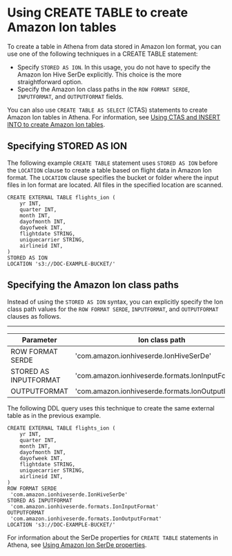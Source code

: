 # Using CREATE TABLE to create Amazon Ion tables<a name="ion-serde-using-create-table"></a>

To create a table in Athena from data stored in Amazon Ion format, you can use one of the following techniques in a CREATE TABLE statement:
+ Specify `STORED AS ION`\. In this usage, you do not have to specify the Amazon Ion Hive SerDe explicitly\. This choice is the more straightforward option\.
+ Specify the Amazon Ion class paths in the `ROW FORMAT SERDE`, `INPUTFORMAT`, and `OUTPUTFORMAT` fields\.

You can also use `CREATE TABLE AS SELECT` \(CTAS\) statements to create Amazon Ion tables in Athena\. For information, see [Using CTAS and INSERT INTO to create Amazon Ion tables](ion-serde-using-ctas-and-insert-into-to-create-ion-tables.md)\.

## Specifying STORED AS ION<a name="ion-serde-specifying-stored-as-ion"></a>

The following example `CREATE TABLE` statement uses `STORED AS ION` before the `LOCATION` clause to create a table based on flight data in Amazon Ion format\. The `LOCATION` clause specifies the bucket or folder where the input files in Ion format are located\. All files in the specified location are scanned\.

```
CREATE EXTERNAL TABLE flights_ion (
    yr INT,
    quarter INT,
    month INT,
    dayofmonth INT,
    dayofweek INT,
    flightdate STRING,
    uniquecarrier STRING,
    airlineid INT,
)
STORED AS ION
LOCATION 's3://DOC-EXAMPLE-BUCKET/'
```

## Specifying the Amazon Ion class paths<a name="ion-serde-specifying-the-ion-class-paths"></a>

Instead of using the `STORED AS ION` syntax, you can explicitly specify the Ion class path values for the `ROW FORMAT SERDE`, `INPUTFORMAT`, and `OUTPUTFORMAT` clauses as follows\.


****  

| Parameter | Ion class path | 
| --- | --- | 
| ROW FORMAT SERDE | 'com\.amazon\.ionhiveserde\.IonHiveSerDe' | 
| STORED AS INPUTFORMAT | 'com\.amazon\.ionhiveserde\.formats\.IonInputFormat' | 
| OUTPUTFORMAT | 'com\.amazon\.ionhiveserde\.formats\.IonOutputFormat' | 

The following DDL query uses this technique to create the same external table as in the previous example\.

```
CREATE EXTERNAL TABLE flights_ion (
    yr INT,
    quarter INT,
    month INT,
    dayofmonth INT,
    dayofweek INT,
    flightdate STRING,
    uniquecarrier STRING,
    airlineid INT,
)
ROW FORMAT SERDE
 'com.amazon.ionhiveserde.IonHiveSerDe'
STORED AS INPUTFORMAT
 'com.amazon.ionhiveserde.formats.IonInputFormat'
OUTPUTFORMAT
 'com.amazon.ionhiveserde.formats.IonOutputFormat'
LOCATION 's3://DOC-EXAMPLE-BUCKET/'
```

For information about the SerDe properties for `CREATE TABLE` statements in Athena, see [Using Amazon Ion SerDe properties](ion-serde-using-ion-serde-properties.md)\.